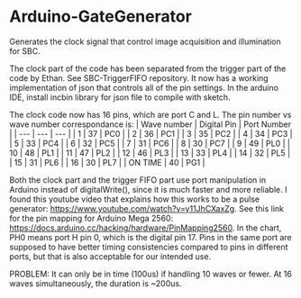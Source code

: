 # Arduino-GateGenerator
Generates the clock signal that control image acquisition and illumination for SBC.

The clock part of the code has been separated from the trigger part of the code by Ethan. See SBC-TriggerFIFO repository. It now has a working implementation of json that controls all of the pin settings. In the arduino IDE, install incbin library for json file to compile with sketch.

The clock code now has 16 pins, which are port C and L. The pin number vs wave number correspondance is:
| Wave number | Digital Pin | Port Number |
| --- | --- | --- |
| 1 | 37 | PC0 |
| 2 | 36 | PC1 |
| 3 | 35 | PC2 |
| 4 | 34 | PC3 |
| 5 | 33 | PC4 |
| 6 | 32 | PC5 |
| 7 | 31 | PC6 |
| 8 | 30 | PC7 |
| 9 | 49 | PL0 |
| 10 | 48 | PL1 |
| 11 | 47 | PL2 |
| 12 | 46 | PL3 |
| 13 | 33 | PL4 |
| 14 | 32 | PL5 |
| 15 | 31 | PL6 |
| 16 | 30 | PL7 |
| ON TIME | 40 | PG1 |

Both the clock part and the trigger FIFO part use port manipulation in Arduino instead of digitalWrite(), since it is much faster and more reliable. I found this youtube video that explains how this works to be a pulse generator: https://www.youtube.com/watch?v=y11JhCXaxZg. See this link for the pin mapping for Arduino Mega 2560: https://docs.arduino.cc/hacking/hardware/PinMapping2560. In the chart, PH0 means port H pin 0, which is the digital pin 17. Pins in the same port are supposed to have better timing consistencies compared to pins in different ports, but that is also acceptable for our intended use.

PROBLEM: It can only be in time (100us) if handling 10 waves or fewer. At 16 waves simultaneously, the duration is ~200us.
